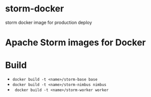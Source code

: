 # storm-docker
storm docker image for production deploy
# Apache Storm images for Docker

# Build

* ```docker build -t <name>/storm-base base```
* ```docker build -t <name>/storm-nimbus nimbus```
* ``` docker build -t <name>/storm-worker worker```
